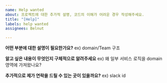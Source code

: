```yaml
---
name: Help wanted
about: 프로젝트에 대한 추가적 설명, 코드의 이해가 어려운 경우 작성해주세요.
title: "[Help]"
labels: help wanted
assignees: Belnut

---
```


**어떤 부분에 대한 설명이 필요한가요?**
ex) domain/Team 구조

**알고 싶은 내용이 무엇인지 구체적으로 알려주세요**
ex) 왜 일부 서비스 로직을 domain 영역에 가져왔나요?

**추가적으로 제가 연락을 드릴 수 있는 곳이 있을까요?**
ex) slack id
